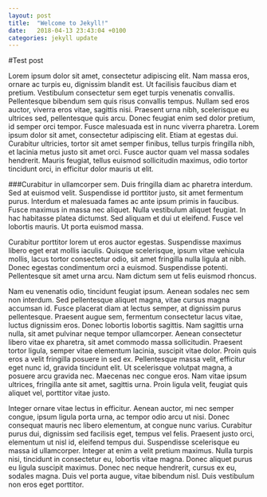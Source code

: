 ```yaml
---
layout: post
title:  "Welcome to Jekyll!"
date:   2018-04-13 23:43:04 +0100
categories: jekyll update
---
```


#Test post

Lorem ipsum dolor sit amet, consectetur adipiscing elit. Nam massa eros, ornare ac turpis eu, dignissim blandit est. Ut facilisis faucibus diam et pretium. Vestibulum consectetur sem eget turpis venenatis convallis. Pellentesque bibendum sem quis risus convallis tempus. Nullam sed eros auctor, viverra eros vitae, sagittis nisi. Praesent urna nibh, scelerisque eu ultrices sed, pellentesque quis arcu. Donec feugiat enim sed dolor pretium, id semper orci tempor. Fusce malesuada est in nunc viverra pharetra. Lorem ipsum dolor sit amet, consectetur adipiscing elit. Etiam at egestas dui. Curabitur ultricies, tortor sit amet semper finibus, tellus turpis fringilla nibh, et lacinia metus justo sit amet orci. Fusce auctor quam vel massa sodales hendrerit. Mauris feugiat, tellus euismod sollicitudin maximus, odio tortor tincidunt orci, in efficitur dolor mauris ut elit.

###Curabitur in ullamcorper sem. Duis fringilla diam ac pharetra interdum. Sed at euismod velit. Suspendisse id porttitor justo, sit amet fermentum purus. Interdum et malesuada fames ac ante ipsum primis in faucibus. Fusce maximus in massa nec aliquet. Nulla vestibulum aliquet feugiat. In hac habitasse platea dictumst. Sed aliquam et dui ut eleifend. Fusce vel lobortis mauris. Ut porta euismod massa.

Curabitur porttitor lorem ut eros auctor egestas. Suspendisse maximus libero eget erat mollis iaculis. Quisque scelerisque, ipsum vitae vehicula mollis, lacus tortor consectetur odio, sit amet fringilla nulla ligula at nibh. Donec egestas condimentum orci a euismod. Suspendisse potenti. Pellentesque sit amet urna arcu. Nam dictum sem ut felis euismod rhoncus.

Nam eu venenatis odio, tincidunt feugiat ipsum. Aenean sodales nec sem non interdum. Sed pellentesque aliquet magna, vitae cursus magna accumsan id. Fusce placerat diam at lectus semper, at dignissim purus pellentesque. Praesent augue sem, fermentum consectetur lacus vitae, luctus dignissim eros. Donec lobortis lobortis sagittis. Nam sagittis urna nulla, sit amet pulvinar neque tempor ullamcorper. Aenean consectetur libero vitae ex pharetra, sit amet commodo massa sollicitudin. Praesent tortor ligula, semper vitae elementum lacinia, suscipit vitae dolor. Proin quis eros a velit fringilla posuere in sed ex. Pellentesque massa velit, efficitur eget nunc id, gravida tincidunt elit. Ut scelerisque volutpat magna, a posuere arcu gravida nec. Maecenas nec congue eros. Nam vitae ipsum ultrices, fringilla ante sit amet, sagittis urna. Proin ligula velit, feugiat quis aliquet vel, porttitor vitae justo.

Integer ornare vitae lectus in efficitur. Aenean auctor, mi nec semper congue, ipsum ligula porta urna, ac tempor odio arcu ut nisi. Donec consequat mauris nec libero elementum, at congue nunc varius. Curabitur purus dui, dignissim sed facilisis eget, tempus vel felis. Praesent justo orci, elementum ut nisl id, eleifend tempus dui. Suspendisse scelerisque eu massa id ullamcorper. Integer at enim a velit pretium maximus. Nulla turpis nisi, tincidunt in consectetur eu, lobortis vitae magna. Donec aliquet purus eu ligula suscipit maximus. Donec nec neque hendrerit, cursus ex eu, sodales magna. Duis vel porta augue, vitae bibendum nisl. Duis vestibulum non eros eget porttitor.